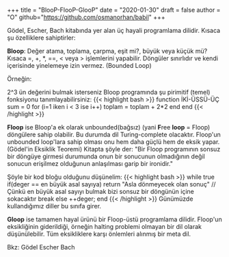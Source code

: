 +++
title = "BlooP-FlooP-GlooP"
date = "2020-01-30"
draft = false
author = "O"
github="https://github.com/osmanorhan/babil"
+++


Gödel, Escher, Bach kitabında yer alan üç hayali programlama dilidir. Kısaca şu özelliklere sahiptirler:

**Bloop**: Değer atama, toplama, çarpma, eşit mi?, büyük veya küçük mü? Kısaca =, +, *, ==, < veya > işlemlerini yapabilir.
Döngüler sınırlıdır ve kendi içerisinde yinelemeye izin vermez. (Bounded Loop) 

Örneğin:

2^3 ün değerini bulmak isterseniz Bloop programında şu pirimitif (temel) fonksiyonu tanımlayabilirsiniz:
{{< highlight bash >}}
	function İKİ-ÜSSÜ-ÜÇ
		sum = 0
		for (i=1 iken i < 3 ise i++)
			toplam = toplam + 2*2
		end
	end
{{< /highlight >}}

**Floop** ise Bloop'a ek olarak unbounded(bağsız) (yani **F**ree **loop** = Floop) döngülere sahip olabilir. Bu durumda dil Turing-complete olacaktır. 
Floop'un unbounded loop'lara sahip olması onu hem daha güçlü hem de eksik yapar. (Gödel'in Eksiklik Teoremi)
Kitapta şöyle der:
"Bir Floop programının sonsuz bir döngüye girmesi durumunda onun bir sonucunun olmadığının değil sonucun erişilmez olduğunun anlaşılması garip bir ironidir." 

Şöyle bir kod bloğu olduğunu düşünelim:
{{< highlight bash >}}
	while true
		if(deger == en büyük asal sayıya)
			return "Asla dönmeyecek olan sonuç" //Çünkü en büyük asal sayıyı bulmak bizi sonsuz bir döngünün içine sokacaktır
			break
		else
			++deger;
	end
{{< /highlight >}}
Günümüzde kullandığımız diller bu sınıfa girer.

**Gloop** ise tamamen hayal ürünü bir Floop-üstü programlama dilidir. Floop'un eksikliğinin giderildiği, örneğin halting problemi olmayan bir dil olarak düşünülebilir. Tüm eksikliklere karşı önlemleri alınmış bir meta dil.


Bkz: Gödel Escher Bach